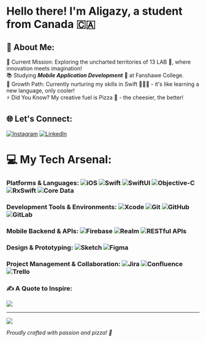 
# Hello there! I'm Aligazy, a student from Canada 🇨🇦

## 💫 About Me:
🔭 Current Mission: Exploring the uncharted territories of 13 LAB 🏢, where innovation meets imagination!<br>📚 Studying ***Mobile Application Development*** 📱 at Fanshawe College.<br>🌱 Growth Path: Currently nurturing my skills in Swift 🧑🏻‍💻 - it's like learning a new language, only cooler!<br>⚡ Did You Know? My creative fuel is Pizza 🍕 - the cheesier, the better!


## 🌐 Let's Connect:
[![Instagram](https://img.shields.io/badge/Instagram-%23E4405F.svg?logo=Instagram&logoColor=white)](https://instagram.com/@al11gazy) [![LinkedIn](https://img.shields.io/badge/LinkedIn-%230077B5.svg?logo=linkedin&logoColor=white)](https://www.linkedin.com/in/aligazy/) 

# 💻 My Tech Arsenal:

### Platforms & Languages: ![iOS](https://img.shields.io/badge/iOS-%2320232a.svg?style=for-the-badge&logo=apple&logoColor=white) ![Swift](https://img.shields.io/badge/swift-F54A2A?style=for-the-badge&logo=swift&logoColor=white) <img src="https://img.shields.io/badge/SwiftUI-FF4500?style=for-the-badge&logo=swift&logoColor=white" alt="SwiftUI"> ![Objective-C](https://img.shields.io/badge/Objective--C-000000?style=for-the-badge&logo=objective-c&logoColor=white) <img src="https://img.shields.io/badge/RxSwift-B7178C?style=for-the-badge&logo=reactivex&logoColor=white" alt="RxSwift"> <img src="https://img.shields.io/badge/Core%20Data-5722A8?style=for-the-badge&logo=apple&logoColor=white" alt="Core Data"> 




### Development Tools & Environments: ![Xcode](https://img.shields.io/badge/Xcode-007ACC?style=for-the-badge&logo=Xcode&logoColor=white) ![Git](https://img.shields.io/badge/Git-F05032?style=for-the-badge&logo=git&logoColor=white) ![GitHub](https://img.shields.io/badge/GitHub-181717?style=for-the-badge&logo=github&logoColor=white) ![GitLab](https://img.shields.io/badge/gitlab-%23181717.svg?style=for-the-badge&logo=gitlab&logoColor=white)

### Mobile Backend & APIs: ![Firebase](https://img.shields.io/badge/firebase-%23039BE5.svg?style=for-the-badge&logo=firebase) ![Realm](https://img.shields.io/badge/Realm-39477F?style=for-the-badge&logo=realm&logoColor=white) ![RESTful APIs](https://img.shields.io/badge/RESTful%20APIs-009688?style=for-the-badge&logo=rest&logoColor=white)

### Design & Prototyping: ![Sketch](https://img.shields.io/badge/Sketch-FFB387?style=for-the-badge&logo=sketch&logoColor=black) ![Figma](https://img.shields.io/badge/figma-%23F24E1E.svg?style=for-the-badge&logo=figma&logoColor=white)

### Project Management & Collaboration: ![Jira](https://img.shields.io/badge/jira-%230A0FFF.svg?style=for-the-badge&logo=jira&logoColor=white) ![Confluence](https://img.shields.io/badge/confluence-%23172BF4.svg?style=for-the-badge&logo=confluence&logoColor=white) ![Trello](https://img.shields.io/badge/Trello-%23026AA7.svg?style=for-the-badge&logo=Trello&logoColor=white)

### ✍️ A Quote to Inspire:
![](https://quotes-github-readme.vercel.app/api?type=horizontal&theme=radical)

---
[![](https://visitcount.itsvg.in/api?id=Al1gazY&icon=0&color=0)](https://visitcount.itsvg.in)

<em>Proudly crafted with passion and pizza! 🍕</em>


